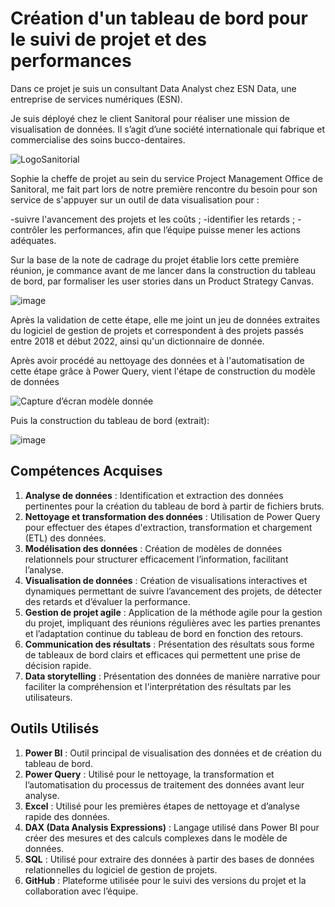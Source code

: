 # Création d'un tableau de bord pour le suivi de projet et des performances

Dans ce projet je suis un consultant Data Analyst chez ESN Data, une entreprise de services numériques (ESN).

Je suis déployé chez le client Sanitoral pour réaliser une mission de visualisation de données. Il s’agit d’une société internationale qui fabrique et commercialise des soins bucco-dentaires. 


![LogoSanitorial](https://github.com/user-attachments/assets/5a0825ca-2972-4e29-b8e8-9e2e5dba2491)


Sophie la cheffe de projet au sein du service Project Management Office de Sanitoral, me fait part lors de notre première rencontre du besoin pour son service de s'appuyer sur un outil de data visualisation pour :

-suivre l'avancement des projets et les coûts ;
-identifier les retards ;
-contrôler les performances, afin que l’équipe puisse mener les actions adéquates.

Sur la base de la note de cadrage du projet établie lors cette première réunion, je commance avant de me lancer dans la construction du tableau de bord, par  formaliser les user stories dans un Product Strategy Canvas.


![image](https://github.com/user-attachments/assets/484bd5a0-2176-48d7-a632-c64a8614c2f8)


Après la validation de cette étape, elle me joint un jeu de données extraites du logiciel de gestion de projets et correspondent à des projets passés entre 2018 et début 2022, ainsi qu'un dictionnaire de donnée.

Après avoir procédé au nettoyage des données et à l'automatisation de cette étape grâce à Power Query, vient l'étape de construction du modèle de données

![Capture d’écran modèle donnée](https://github.com/user-attachments/assets/04bf7da9-1831-4b33-a56d-71f2313e7dd3)

Puis la construction du tableau de bord (extrait):


![image](https://github.com/user-attachments/assets/81369059-b40c-42fc-a0dd-23c2372a9989)



## Compétences Acquises

1. **Analyse de données** : Identification et extraction des données pertinentes pour la création du tableau de bord à partir de fichiers bruts.
2. **Nettoyage et transformation des données** : Utilisation de Power Query pour effectuer des étapes d'extraction, transformation et chargement (ETL) des données.
3. **Modélisation des données** : Création de modèles de données relationnels pour structurer efficacement l’information, facilitant l’analyse.
4. **Visualisation de données** : Création de visualisations interactives et dynamiques permettant de suivre l’avancement des projets, de détecter des retards et d’évaluer la performance.
5. **Gestion de projet agile** : Application de la méthode agile pour la gestion du projet, impliquant des réunions régulières avec les parties prenantes et l’adaptation continue du tableau de bord en fonction des retours.
6. **Communication des résultats** : Présentation des résultats sous forme de tableaux de bord clairs et efficaces qui permettent une prise de décision rapide.
7. **Data storytelling** : Présentation des données de manière narrative pour faciliter la compréhension et l'interprétation des résultats par les utilisateurs.

## Outils Utilisés

1. **Power BI** : Outil principal de visualisation des données et de création du tableau de bord.
2. **Power Query** : Utilisé pour le nettoyage, la transformation et l’automatisation du processus de traitement des données avant leur analyse.
3. **Excel** : Utilisé pour les premières étapes de nettoyage et d’analyse rapide des données.
4. **DAX (Data Analysis Expressions)** : Langage utilisé dans Power BI pour créer des mesures et des calculs complexes dans le modèle de données.
5. **SQL** : Utilisé pour extraire des données à partir des bases de données relationnelles du logiciel de gestion de projets.
6. **GitHub** : Plateforme utilisée pour le suivi des versions du projet et la collaboration avec l’équipe.
